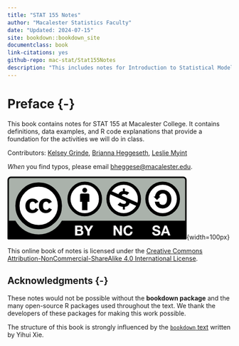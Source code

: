 ```yaml
--- 
title: "STAT 155 Notes"
author: "Macalester Statistics Faculty"
date: "Updated: 2024-07-15"
site: bookdown::bookdown_site
documentclass: book
link-citations: yes
github-repo: mac-stat/Stat155Notes
description: "This includes notes for Introduction to Statistical Modeling (STAT 155) at Macalester College."
---
```


# Preface {-}

This book contains notes for STAT 155 at Macalester College. It contains definitions, data examples, and R code explanations that provide a foundation for the activities we will do in class.


Contributors:  [Kelsey Grinde](https://kegrinde.github.io/), [Brianna Heggeseth](https://bcheggeseth.github.io), [Leslie Myint](https://www.lesliemyint.org/)

*When* you find typos, please email bheggese@macalester.edu.


![Creative Commons License](Photos/by-nc-sa.png){width=100px}  

This online book of notes is licensed under the [Creative Commons Attribution-NonCommercial-ShareAlike 4.0 International License](http://creativecommons.org/licenses/by-nc-sa/4.0/).

## Acknowledgments {-}

These notes would not be possible without the **bookdown package** and the many open-source R packages used throughout the text. We thank the developers of these packages for making this work possible. 

The structure of this book is strongly influenced by the [`bookdown` text](https://bookdown.org/yihui/bookdown) written by Yihui Xie.
